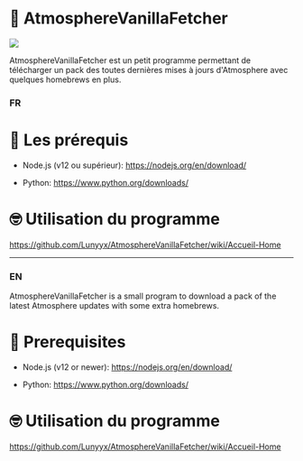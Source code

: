 ﻿# 🌌 AtmosphereVanillaFetcher
 
<img src="https://i.imgur.com/xwhZrTP.png">

AtmosphereVanillaFetcher est un petit programme permettant de télécharger un pack des toutes dernières mises à jours d'Atmosphere avec quelques homebrews en plus.

### FR

# 🔧 Les prérequis

- Node.js (v12 ou supérieur): https://nodejs.org/en/download/

- Python: https://www.python.org/downloads/

# 🤓 Utilisation du programme

https://github.com/Lunyyx/AtmosphereVanillaFetcher/wiki/Accueil-Home

--------------------------

### EN

AtmosphereVanillaFetcher is a small program to download a pack of the latest Atmosphere updates with some extra homebrews.

# 🔧 Prerequisites

- Node.js (v12 or newer): https://nodejs.org/en/download/

- Python: https://www.python.org/downloads/

# 🤓 Utilisation du programme

https://github.com/Lunyyx/AtmosphereVanillaFetcher/wiki/Accueil-Home
